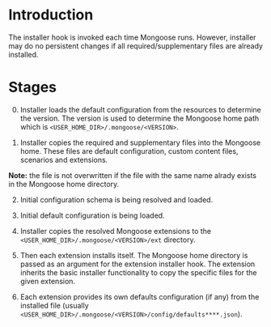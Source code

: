 # Introduction

The installer hook is invoked each time Mongoose runs. However,
installer may do no persistent changes if all required/supplementary
files are already installed.

# Stages

0. Installer loads the default configuration from the resources to
determine the version. The version is used to determine the Mongoose
home path which is `<USER_HOME_DIR>/.mongoose/<VERSION>`.

1. Installer copies the required and supplementary files into the
Mongoose home. These files are default configuration, custom content
files, scenarios and extensions.

**Note:** the file is not overwritten if the file
with the same name alrady exists in the Mongoose home directory.

2. Initial configuration schema is being resolved and loaded.

3. Initial default configuration is being loaded.

4. Installer copies the resolved Mongoose extensions to the
`<USER_HOME_DIR>/.mongoose/<VERSION>/ext` directory.

5. Then each extension installs itself. The Mongoose home directory is
passed as an argument for the extension installer hook. The extension
inherits the basic installer functionality to copy the specific files
for the given extension.

6. Each extension provides its own defaults configuration (if any) from
the installed file (usually `<USER_HOME_DIR>/.mongoose/<VERSION>/config/defaults****.json`).
